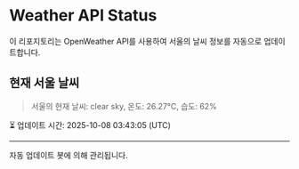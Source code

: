 
# Weather API Status

이 리포지토리는 OpenWeather API를 사용하여 서울의 날씨 정보를 자동으로 업데이트합니다.

## 현재 서울 날씨
> 서울의 현재 날씨: clear sky, 온도: 26.27°C, 습도: 62%

⏳ 업데이트 시간: 2025-10-08 03:43:05 (UTC)

---
자동 업데이트 봇에 의해 관리됩니다.
